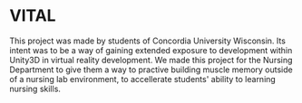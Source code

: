 # VITAL

This project was made by students of Concordia University Wisconsin. Its intent was to be a way of gaining extended exposure to development within Unity3D in 
virtual reality development. We made this project for the Nursing Department to give them a way to practive building muscle memory outside of a nursing lab environment, to accellerate students' ability to learning nursing skills.
